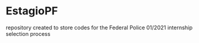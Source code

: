 # EstagioPF
repository created to store codes for the Federal Police 01/2021 internship selection process
